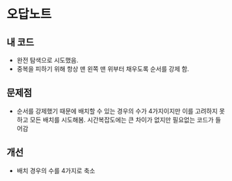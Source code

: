# 오답노트

## 내 코드

- 완전 탐색으로 시도했음.
- 중복을 피하기 위해 항상 맨 왼쪽 맨 위부터 채우도록 순서를 강제 함.

## 문제점

- 순서를 강제했기 때문에 배치할 수 있는 경우의 수가 4가지이지만 이를 고려하지 못하고 모든 배치를 시도해봄. 시간복잡도에는 큰 차이가 없지만 필요없는 코드가 들어감

## 개선

- 배치 경우의 수를 4가지로 축소
